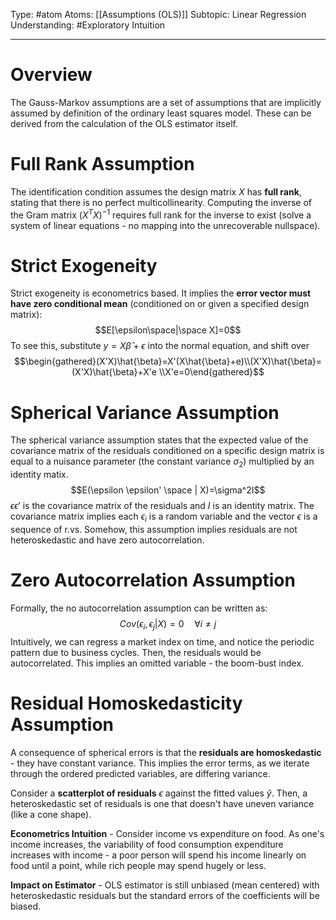Type: #atom
Atoms: [[Assumptions (OLS)]]
Subtopic: Linear Regression
Understanding: #Exploratory Intuition

----
# Overview

The Gauss-Markov assumptions are a set of assumptions that are implicitly assumed by definition of the ordinary least squares model. These can be derived from the calculation of the OLS estimator itself.

# Full Rank Assumption

The identification condition assumes the design matrix $X$ has **full rank**, stating that there is no perfect multicollinearity.  Computing the inverse of the Gram matrix $(X^TX)^{-1}$ requires full rank for the inverse to exist (solve a system of linear equations - no mapping into the unrecoverable nullspace).

# Strict Exogeneity

Strict exogeneity is econometrics based. It implies the **error vector must have zero conditional mean** (conditioned on or given a specified design matrix): $$E[\epsilon\space|\space X]=0$$To see this, substitute $y=X \hat{\beta}+\epsilon$ into the normal equation, and shift over $$\begin{gathered}(X'X)\hat{\beta}=X'(X\hat{\beta}+e)\\(X'X)\hat{\beta}=(X'X)\hat{\beta}+X'e \\X'e=0\end{gathered}$$

# Spherical Variance Assumption

The spherical variance assumption states that the expected value of the covariance matrix of the residuals conditioned on a specific design matrix is equal to a nuisance parameter (the constant variance $\sigma_2$) multiplied by an identity matix. $$E(\epsilon \epsilon' \space | X)=\sigma^2I$$ $\epsilon \epsilon'$ is the covariance matrix of the residuals and $I$ is an identity matrix. The covariance matrix implies each $\epsilon_i$ is a random variable and the vector $\epsilon$ is a sequence of r.vs. Somehow, this assumption implies residuals are not heteroskedastic and have zero autocorrelation.

# Zero Autocorrelation Assumption

Formally, the no autocorrelation assumption can be written as: $$Cov(\epsilon_i,\epsilon_j| X)=0 \quad \forall i\neq j$$
Intuitively, we can regress a market index on time, and notice the periodic pattern due to business cycles. Then, the residuals would be autocorrelated. This implies an omitted variable - the boom-bust index.

# Residual Homoskedasticity Assumption

A consequence of spherical errors is that the **residuals are homoskedastic** - they have constant variance. This implies the error terms, as we iterate through the ordered predicted variables, are differing variance.

Consider a **scatterplot of residuals** $\epsilon$ against the fitted values $\hat{y}$. Then, a heteroskedastic set of residuals is one that doesn't have uneven variance (like a cone shape). 

**Econometrics Intuition** - Consider income vs expenditure on food. As one's income increases, the variability of food consumption expenditure increases with income - a poor person will spend his income linearly on food until a point, while rich people may spend hugely or less.

**Impact on Estimator** - OLS estimator is still unbiased (mean centered) with heteroskedastic residuals but the standard errors of the coefficients will be biased.